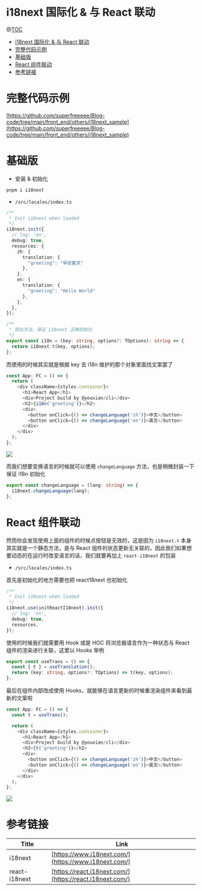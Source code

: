 # i18next 国际化 & 与 React 联动

@[TOC](文章目录)

<!-- TOC -->

- [i18next 国际化 & 与 React 联动](#i18next-国际化--与-react-联动)
- [完整代码示例](#完整代码示例)
- [基础版](#基础版)
- [React 组件联动](#react-组件联动)
- [参考链接](#参考链接)

<!-- /TOC -->

# 完整代码示例

[https://github.com/superfreeeee/Blog-code/tree/main/front_end/others/i18next_sample](https://github.com/superfreeeee/Blog-code/tree/main/front_end/others/i18next_sample)

# 基础版

- 安装 & 初始化

```bash
pnpm i i18next
```

- `/src/locales/index.ts`

```ts
/**
 * Init i18next when loaded
 */
i18next.init({
  // lng: 'en',
  debug: true,
  resources: {
    zh: {
      translation: {
        "greeting": "早安藍天"
      },
    },
    en: {
      translation: {
        "greeting": "Hello World"
      },
    },
  },
});

/**
 * 导出方法，保证 i18next 正确初始化
 */
export const i18n = (key: string, options?: TOptions): string => {
  return i18next.t(key, options);
};
```

而使用的时候其实就是根据 key 去 i18n 维护的那个对象里面找文案罢了

```ts
const App: FC = () => {
  return (
    <div className={styles.container}>
      <h1>React App</h1>
      <div>Project build by @youxian/cli</div>
      <h2>{i18n('greeting')}</h2>
      <div>
        <button onClick={() => changeLanguage('zh')}>中文</button>
        <button onClick={() => changeLanguage('en')}>英文</button>
      </div>
    </div>
  );
};
```

![](https://picures.oss-cn-beijing.aliyuncs.com/img/i18next_sample_1.png)

而我们想要变换语言的时候就可以使用 `changeLanguage` 方法，也是稍微封装一下保证 i18n 初始化

```ts
export const changeLanguage = (lang: string) => {
  i18next.changeLanguage(lang);
};
```

# React 组件联动

然而你会发现使用上面的组件的时候点按钮是无效的，这是因为 `i18next.t` 本身其实就是一个静态方法，是与 React 组件的状态更新无关联的，因此我们如果想要动态的在运行时改变语言的话，我们就要再加上 `react-i18next` 的包装

- `/src/locales/index.ts`

首先是初始化的地方需要也把 react18next 也初始化

```ts
/**
 * Init i18next when loaded
 */
i18next.use(initReactI18next).init({
  // lng: 'en',
  debug: true,
  resources,
});
```

使用的时候我们就需要用 Hook 或是 HOC 将浏览器语言作为一种状态与 React 组件的渲染进行关联，这里以 Hooks 举例

```ts
export const useTrans = () => {
  const { t } = useTranslation();
  return (key: string, options?: TOptions) => t(key, options);
};
```

最后在组件内部改成使用 Hooks，就能够在语言更新的时候重渲染组件来看到最新的文案啦

```ts
const App: FC = () => {
  const t = useTrans();

  return (
    <div className={styles.container}>
      <h1>React App</h1>
      <div>Project build by @youxian/cli</div>
      <h2>{t('greeting')}</h2>
      <div>
        <button onClick={() => changeLanguage('zh')}>中文</button>
        <button onClick={() => changeLanguage('en')}>英文</button>
      </div>
    </div>
  );
};
```

![](https://picures.oss-cn-beijing.aliyuncs.com/img/i18next_sample_2.png)

# 参考链接

| Title         | Link                                                     |
| ------------- | -------------------------------------------------------- |
| i18next       | [https://www.i18next.com/](https://www.i18next.com/)     |
| react-i18next | [https://react.i18next.com/](https://react.i18next.com/) |

